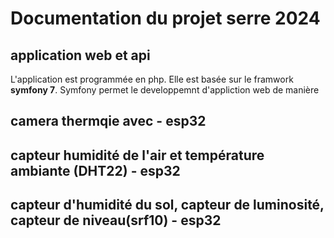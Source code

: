 # Documentation du projet serre 2024
## application web et api
L'application est programmée en php. Elle est basée sur le framwork **symfony 7**.
Symfony permet le developpemnt d'appliction web de manière 
## camera thermqie avec - esp32
## capteur humidité de l'air et température ambiante (DHT22) - esp32
## capteur d'humidité du sol, capteur de luminosité, capteur de niveau(srf10) - esp32
